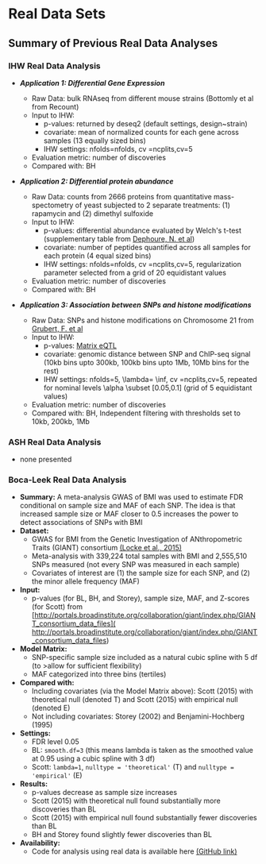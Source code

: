 # Real Data Sets

## Summary of Previous Real Data Analyses

### IHW Real Data Analysis

- ***Application 1: Differential Gene Expression***
  - Raw Data: bulk RNAseq from different mouse strains (Bottomly et al from Recount)
  - Input to IHW: 
    - p-values: returned by deseq2 (default settings, design~strain)
    - covariate: mean of normalized counts for each gene across samples (13 equally sized bins)
    - IHW settings: nfolds=nfolds, cv =ncplits,cv=5
  - Evaluation metric: number of discoveries
  - Compared with: BH

- ***Application 2: Differential protein abundance***
  - Raw Data: counts from 2666 proteins from quantitative mass-spectometry of yeast subjected to 2 separate treatments: (1) rapamycin and (2) dimethyl sulfoxide 
  - Input to IHW: 
    - p-values: differential abundance evaluated by Welch's t-test (supplementary table from [Dephoure, N. et al](https://www.ncbi.nlm.nih.gov/pubmed/22457332))
    - covariate: number of peptides quantified across all samples for each protein (4 equal sized bins)
    - IHW settings: nfolds=nfolds, cv =ncplits,cv=5, regularization parameter selected from a grid of 20 equidistant values
  - Evaluation metric: number of discoveries
  - Compared with: BH
  
- ***Application 3: Association between SNPs and histone modifications***
  - Raw Data: SNPs and histone modifications on Chromosome 21 from [Grubert, F. et al](https://www.ncbi.nlm.nih.gov/pubmed/26300125)
  - Input to IHW: 
    - p-values: [Matrix eQTL](https://www.ncbi.nlm.nih.gov/pubmed/22492648)
    - covariate: genomic distance between SNP and ChIP-seq signal (10kb bins upto 300kb, 100kb bins upto 1Mb, 10Mb bins for the rest)
    - IHW settings: nfolds=5, \lambda= \inf, cv =ncplits,cv=5, repeated for nominal levels \alpha \subset [0.05,0.1] (grid of 5 equidistant values)
  - Evaluation metric: number of discoveries
  - Compared with: BH, Independent filtering with thresholds set to 10kb, 200kb, 1Mb


### ASH Real Data Analysis
- none presented

### Boca-Leek Real Data Analysis
- **Summary:** A meta-analysis GWAS of BMI was used to estimate FDR conditional on sample size and MAF of each SNP. The idea is that increased sample size or MAF closer to 0.5 increases the power to detect associations of SNPs with BMI
- **Dataset:** 
  - GWAS for BMI from the Genetic Investigation of ANthropometric Traits (GIANT) consortium [(Locke et al., 2015)](https://www.ncbi.nlm.nih.gov/pubmed/25673413)
  - Meta-analysis with 339,224 total samples with BMI and 2,555,510 SNPs measured (not every SNP was measured in each sample)
  - Covariates of interest are (1) the sample size for each SNP, and (2) the minor allele frequency (MAF)
- **Input:**
  - p-values (for BL, BH, and Storey), sample size, MAF, and Z-scores (for Scott) from [http://portals.broadinstitute.org/collaboration/giant/index.php/GIANT_consortium_data_files]( http://portals.broadinstitute.org/collaboration/giant/index.php/GIANT_consortium_data_files)
- **Model Matrix:**
  - SNP-specific sample size included as a natural cubic spline with 5 df (to >allow for sufficient flexibility)
  - MAF categorized into three bins (tertiles)
- **Compared with:** 
  - Including covariates (via the Model Matrix above): Scott (2015) with theoretical null (denoted T) and Scott (2015) with empirical null (denoted E)
  - Not including covariates: Storey (2002) and Benjamini-Hochberg (1995)
- **Settings:**
  - FDR level 0.05
  - BL: `smooth.df=3` (this means lambda is taken as the smoothed value at 0.95 using a cubic spline with 3 df)
  - Scott: `lambda=1`, `nulltype = 'theoretical'` (T) and `nulltype = 'empirical'` (E)
- **Results:**
  - p-values decrease as sample size increases
  - Scott (2015) with theoretical null found substantially more discoveries than BL
  - Scott (2015) with empirical null found substantially fewer discoveries than BL
  - BH and Storey found slightly fewer discoveries than BL
- **Availability:**
  - Code for analysis using real data is available here [(GitHub link)](https://github.com/SiminaB/Fdr-regression)


